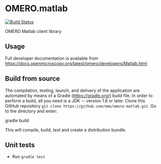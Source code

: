 # OMERO.matlab

[![Build Status](https://travis-ci.org/ome/omero-matlab.png)](https://travis-ci.org/ome/omero-matlab)


OMERO Matlab client library

## Usage

Full developer documentation is available from
https://docs.openmicroscopy.org/latest/omero/developers/Matlab.html

## Build from source

The compilation, testing, launch, and delivery of the application are
automated by means of a Gradle (https://gradle.org/) build file.
In order to perform a build, all you need is
a JDK -- version 1.8 or later.
Clone this GitHub repository `git clone https://github.com/ome/omero-matlab.git`.
Go to the directory and enter:

  gradle build

This will compile, build, test and create a distribution bundle.

## Unit tests
 * Run `gradle test`
